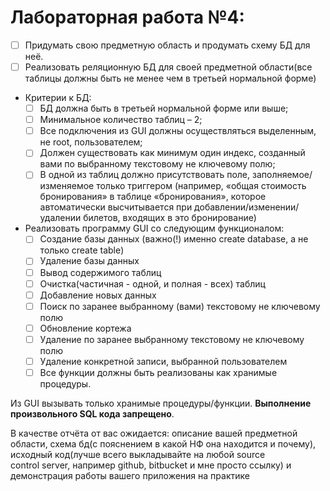 # Лабораторная работа №4:

- [ ]	Придумать свою предметную область и продумать схему БД для неё.
- [ ]	Реализовать реляционную БД для своей предметной области(все таблицы должны быть не менее чем в третьей нормальной форме)
*	Критерии к БД:
    - [ ]	БД должна быть в третьей нормальной форме или выше;
    - [ ]	Минимальное количество таблиц – 2;
    - [ ]	Все подключения из GUI должны осуществляться выделенным, не root, пользователем;
    - [ ]	Должен существовать как минимум один индекс, созданный вами по выбранному текстовому не ключевому полю;
    - [ ]	В одной из таблиц должно присутствовать поле, заполняемое/изменяемое только триггером (например, «общая стоимость бронирования» в таблице «бронирования», которое автоматически высчитывается при добавлении/изменении/удалении билетов, входящих в это бронирование)
*	Реализовать программу GUI со следующим функционалом:
    - [ ]	Создание базы данных (важно(!) именно create database, а не только create table)
    - [ ]	Удаление базы данных
    - [ ]	Вывод содержимого таблиц
    - [ ]	Очистка(частичная - одной, и полная - всех) таблиц
    - [ ]	Добавление новых данных
    - [ ]	Поиск по заранее выбранному (вами) текстовому не ключевому полю
    - [ ]	Обновление кортежа
    - [ ]	Удаление по заранее выбранному текстовому не ключевому полю
    - [ ]	Удаление конкретной записи, выбранной пользователем
    - [ ]	Все функции должны быть реализованы как хранимые процедуры. 

Из GUI вызывать только хранимые процедуры/функции. **Выполнение произвольного SQL кода запрещено**.


В качестве отчёта от вас ожидается: описание вашей предметной области, схема бд(с пояснением в какой НФ она находится и почему), исходный код(лучше всего выкладывайте на любой source control server, например github, bitbucket и мне просто ссылку) и демонстрация работы вашего приложения на практике


